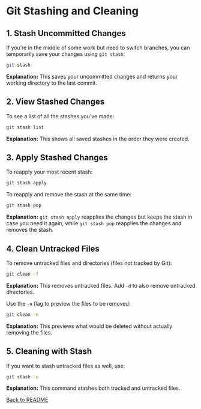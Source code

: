 
# Git Stashing and Cleaning

## 1. Stash Uncommitted Changes
If you’re in the middle of some work but need to switch branches, you can temporarily save your changes using `git stash`:
```bash
git stash
```

**Explanation:** This saves your uncommitted changes and returns your working directory to the last commit.

## 2. View Stashed Changes
To see a list of all the stashes you’ve made:
```bash
git stash list
```

**Explanation:** This shows all saved stashes in the order they were created.

## 3. Apply Stashed Changes
To reapply your most recent stash:
```bash
git stash apply
```

To reapply and remove the stash at the same time:
```bash
git stash pop
```

**Explanation:** `git stash apply` reapplies the changes but keeps the stash in case you need it again, while `git stash pop` reapplies the changes and removes the stash.

## 4. Clean Untracked Files
To remove untracked files and directories (files not tracked by Git):
```bash
git clean -f
```

**Explanation:** This removes untracked files. Add `-d` to also remove untracked directories.

Use the `-n` flag to preview the files to be removed:
```bash
git clean -n
```

**Explanation:** This previews what would be deleted without actually removing the files.

## 5. Cleaning with Stash
If you want to stash untracked files as well, use:
```bash
git stash -u
```

**Explanation:** This command stashes both tracked and untracked files.

[Back to README](../README.md)
    